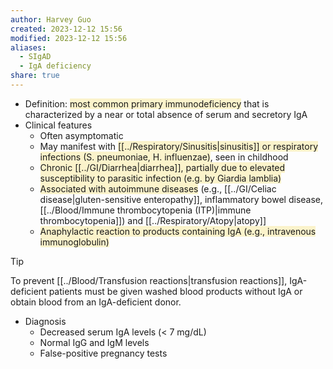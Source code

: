 ```yaml
---
author: Harvey Guo
created: 2023-12-12 15:56
modified: 2023-12-12 15:56
aliases:
  - SIgAD
  - IgA deficiency
share: true
---
```

- Definition: <span style="background:rgba(240, 200, 0, 0.2)">most common primary immunodeficiency</span> that is characterized by a near or total absence of serum and secretory IgA
- Clinical features
	- Often asymptomatic
	- May manifest with <span style="background:rgba(240, 200, 0, 0.2)">[[../Respiratory/Sinusitis|sinusitis]] or respiratory infections (S. pneumoniae, H. influenzae)</span>, seen in childhood
	- <span style="background:rgba(240, 200, 0, 0.2)">Chronic [[../GI/Diarrhea|diarrhea]], partially due to elevated susceptibility to parasitic infection (e.g. by Giardia lamblia)</span>
	- <span style="background:rgba(240, 200, 0, 0.2)">Associated with autoimmune diseases</span> (e.g., [[../GI/Celiac disease|gluten-sensitive enteropathy]], inflammatory bowel disease, [[../Blood/Immune thrombocytopenia (ITP)|immune thrombocytopenia]]) and [[../Respiratory/Atopy|atopy]]
	- <span style="background:rgba(240, 200, 0, 0.2)">Anaphylactic reaction to products containing IgA (e.g., intravenous immunoglobulin)</span>

>[!tip] 
>To prevent [[../Blood/Transfusion reactions|transfusion reactions]], IgA-deficient patients must be given washed blood products without IgA or obtain blood from an IgA-deficient donor.
- Diagnosis
	- Decreased serum IgA levels (< 7 mg/dL)
	- Normal IgG and IgM levels
	- False-positive pregnancy tests
